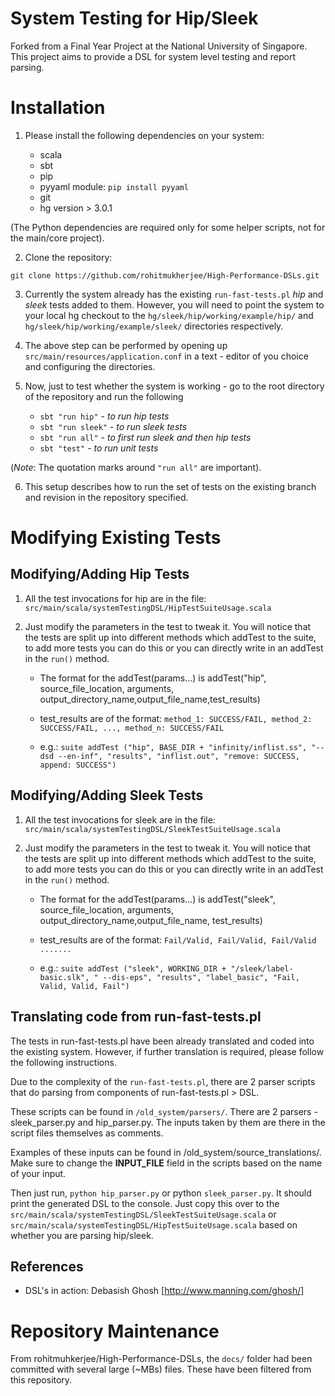 System Testing for Hip/Sleek
============================

Forked from a Final Year Project at the National University of Singapore.
This project aims to provide a DSL for system level testing and report parsing.

Installation
============

1. Please install the following dependencies on your system:

    * scala
    * sbt
    * pip
    * pyyaml module: `pip install pyyaml`
    * git
    * hg version > 3.0.1

(The Python dependencies are required only for some helper scripts,
not for the main/core project).

2. Clone the repository:

`git clone https://github.com/rohitmukherjee/High-Performance-DSLs.git`

3. Currently the system already has the existing `run-fast-tests.pl` *hip* and
   *sleek* tests added to them. However, you will need to point the system to
   your local hg checkout to the `hg/sleek/hip/working/example/hip/` and
   `hg/sleek/hip/working/example/sleek/` directories respectively.

4. The above step can be performed by opening up
   `src/main/resources/application.conf` in a text - editor of you choice and
   configuring the directories.

5. Now, just to test whether the system is working - go to the root directory
   of the repository and run the following
    * `sbt "run hip"` - *to run hip tests*
    * `sbt "run sleek"` - *to run sleek tests*
    * `sbt "run all"` - *to first run sleek and then hip tests*
    * `sbt "test"` - *to run unit tests*

(*Note*: The quotation marks around `"run all"` are important).

6. This setup describes how to run the set of tests on the existing branch and
   revision in the repository specified.

Modifying Existing Tests
========================

Modifying/Adding Hip Tests
----------------------------

1. All the test invocations for hip are in the file:
`src/main/scala/systemTestingDSL/HipTestSuiteUsage.scala`

2. Just modify the parameters in the test to tweak it. You will notice that the
   tests are split up into different methods which addTest to the suite, to add
   more tests you can do this or you can directly write in an addTest in the
   `run()` method.
    *  The format for the addTest(params...) is addTest("hip",
       source_file_location, arguments,
       output_directory_name,output_file_name,test_results)

    *  test_results are of the format: `method_1: SUCCESS/FAIL, method_2:
       SUCCESS/FAIL, ..., method_n: SUCCESS/FAIL`

    *  e.g.: `suite addTest ("hip", BASE_DIR + "infinity/inflist.ss", "--dsd
       --en-inf", "results", "inflist.out", "remove: SUCCESS, append:
       SUCCESS")`

Modifying/Adding Sleek Tests
----------------------------

1. All the test invocations for sleek are in the file:
   `src/main/scala/systemTestingDSL/SleekTestSuiteUsage.scala`

2. Just modify the parameters in the test to tweak it. You will notice that the
   tests are split up into different methods which addTest to the suite, to add
   more tests you can do this or you can directly write in an addTest in the
   `run()` method.
    *  The format for the addTest(params...) is addTest("sleek",
       source_file_location, arguments, output_directory_name,output_file_name,
       test_results)

    *  test_results are of the format: `Fail/Valid, Fail/Valid, Fail/Valid
       .......`

    *  e.g.: `suite addTest ("sleek", WORKING_DIR + "/sleek/label-basic.slk", "
       --dis-eps", "results", "label_basic", "Fail, Valid, Valid, Fail")`

Translating code from run-fast-tests.pl
---------------------------------------

The tests in run-fast-tests.pl have been already translated and coded into the
existing system. However, if further translation is required, please follow the
following instructions.

Due to the complexity of the `run-fast-tests.pl`, there are 2 parser scripts
that do parsing from components of run-fast-tests.pl > DSL.

These scripts can be found in `/old_system/parsers/`. There are 2 parsers -
sleek_parser.py and hip_parser.py. The inputs taken by them are there in the
script files themselves as comments.

Examples of these inputs can be found in /old_system/source_translations/. Make
sure to change the **INPUT_FILE** field in the scripts based on the name of
your input.

Then just run, `python hip_parser.py` or python `sleek_parser.py`. It should
print the generated DSL to the console. Just copy this over to the
`src/main/scala/systemTestingDSL/SleekTestSuiteUsage.scala` or
`src/main/scala/systemTestingDSL/HipTestSuiteUsage.scala` based on whether you
are parsing hip/sleek.

References
-------------------------

* DSL's in action: Debasish Ghosh [http://www.manning.com/ghosh/]

Repository Maintenance
======================

From rohitmuhkerjee/High-Performance-DSLs, the `docs/` folder had been committed with several large (~MBs) files. These have been filtered from this repository.
